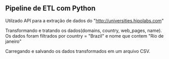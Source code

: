 ## Pipeline de ETL com Python

Utilzado API para a extração de dados do "http://universities.hipolabs.com"

Transformando e tratando os dados(domains, country, web_pages, name). Os dados foram filtrados por
country = "Brazil" e nome que contem "Rio de janeiro"

Carregando e salvando os dados transformados em um arquivo CSV.
